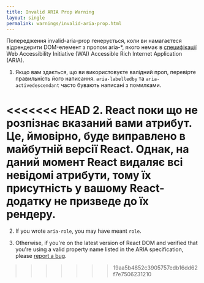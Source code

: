 ```yaml
---
title: Invalid ARIA Prop Warning
layout: single
permalink: warnings/invalid-aria-prop.html
---
```


Попередження invalid-aria-prop генерується, коли ви намагаєтеся відрендерити DOM-елемент з пропом aria-*, якого немає в [специфікації](https://www.w3.org/TR/wai-aria-1.1/#states_and_properties) Web Accessibility Initiative (WAI) Accessible Rich Internet Application (ARIA).

1. Якщо вам здається, що ви використовуєте валідний проп, перевірте правильність його написання. `aria-labelledby` та `aria-activedescendant` часто бувають написані з помилками.

<<<<<<< HEAD
2. React поки що не розпізнає вказаний вами атрибут. Це, ймовірно, буде виправлено в майбутній версії React. Однак, на даний момент React видаляє всі невідомі атрибути, тому їх присутність у вашому React-додатку не призведе до їх рендеру.
=======
2. If you wrote `aria-role`, you may have meant `role`.

3. Otherwise, if you're on the latest version of React DOM and verified that you're using a valid property name listed in the ARIA specification, please [report a bug](https://github.com/facebook/react/issues/new/choose).
>>>>>>> 19aa5b4852c3905757edb16dd62f7e7506231210

